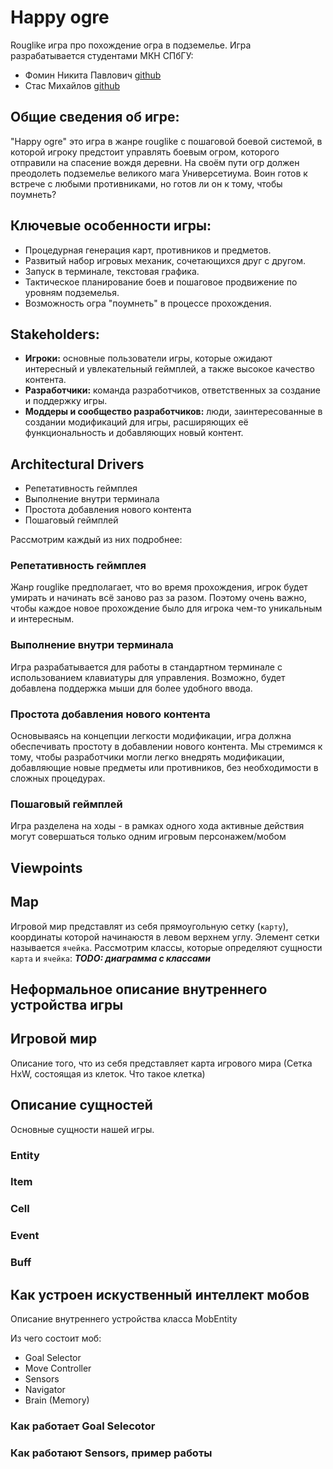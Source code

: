 # Happy ogre

Rouglike игра про похождение огра в подземелье. Игра разрабатывается студентами МКН СПбГУ:

* Фомин Никита Павлович [github](https://github.com/heartmarshall)  
* Стас Михайлов [github]()

## Общие сведения об игре:

"Happy ogre" это игра в жанре rouglike с пошаговой боевой системой, в которой игроку предстоит управлять боевым огром, которого отправили на спасение вождя деревни. На своём пути огр должен преодолеть подземелье великого мага Универсетиума. Воин готов к встрече с любыми противниками, но готов ли он к тому, чтобы поумнеть?

## Ключевые особенности игры:

* Процедурная генерация карт, противников и предметов.
* Развитый набор игровых механик, сочетающихся друг с другом.
* Запуск в терминале, текстовая графика. 
* Тактическое планирование боев и пошаговое продвижение по уровням подземелья.
* Возможность огра "поумнеть" в процессе прохождения.

## Stakeholders:
* **Игроки:** основные пользователи игры, которые ожидают интересный и увлекательный геймплей, а также высокое качество контента.
* **Разработчики:** команда разработчиков, ответственных за создание и поддержку игры. 
* **Моддеры и сообщество разработчиков:** люди, заинтересованные в создании модификаций для игры, расширяющих её функциональность и добавляющих новый контент.


## Architectural Drivers
* Репетативность геймплея
* Выполнение внутри терминала
* Простота добавления нового контента
* Пошаговый геймплей

Рассмотрим каждый из них подробнее:

### Репетативность геймплея
Жанр rouglike предполагает, что во время прохождения, игрок будет умирать и начинать всё заново раз за разом. Поэтому очень важно, чтобы каждое новое прохождение было для игрока чем-то уникальным и интересным. 

### Выполнение внутри терминала
Игра разрабатывается для работы в стандартном терминале с использованием клавиатуры для управления. Возможно, будет добавлена поддержка мыши для более удобного ввода.

### Простота добавления нового контента
Основываясь на концепции легкости модификации, игра должна обеспечивать простоту в добавлении нового контента. Мы стремимся к тому, чтобы разработчики могли легко внедрять модификации, добавляющие новые предметы или противников, без необходимости в сложных процедурах.

### Пошаговый геймплей
Игра разделена на ходы - в рамках одного хода активные действия могут совершаться только одним игровым персонажем/мобом

## Viewpoints


## Map
Игровой мир представлят из себя прямоугольную сетку (`карту`), координаты которой начинаюстя в левом верхнем углу. Элемент сетки называется `ячейка`. Рассмотрим классы, которые определяют сущности `карта` и `ячейка`:
***TODO: диаграмма с классами*** 


## Неформальное описание внутреннего устройства игры

## Игровой мир
Описание того, что из себя представляет карта игрового мира (Сетка HxW, состоящая из клеток. Что такое клетка) 


## Описание сущностей
Основные сущности нашей игры.

### Entity


### Item


### Cell


### Event


### Buff


## Как устроен искуственный интеллект мобов

Описание внутреннего устройства класса MobEntity 

Из чего состоит моб:

* Goal Selector
* Move Controller
* Sensors
* Navigator
* Brain (Memory)


### Как работает Goal Selecotor


### Как работают Sensors, пример работы


### 